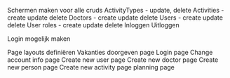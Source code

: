 Schermen maken voor alle cruds
ActivityTypes - update, delete
Activities - create update delete
Doctors - create update delete
Users - create update delete
User roles - create update delete
Inloggen
Uitloggen

Login mogelijk maken

Page layouts definiëren
Vakanties doorgeven page
Login page
Change account info page
Create new user page
Create new doctor page
Create new person page
Create new activity page
planning page
